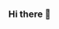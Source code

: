 ### Hi there 👋

<!--
**Hector-34/Hector-34** is a ✨ _special_ ✨ repository because its `README.md` (this file) appears on your GitHub profile.

This is a simple Jupyter Notebook from IBM developer skills Networks Class about 2D Numpy Arrays
-->
